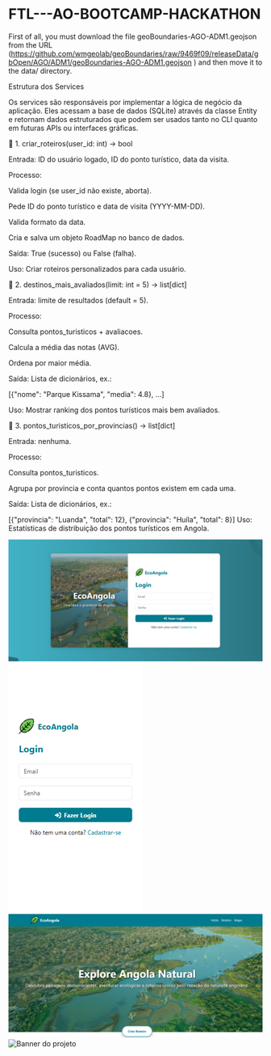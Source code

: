# FTL---AO-BOOTCAMP-HACKATHON
First of all, you must download the file geoBoundaries-AGO-ADM1.geojson from the URL (https://github.com/wmgeolab/geoBoundaries/raw/9469f09/releaseData/gbOpen/AGO/ADM1/geoBoundaries-AGO-ADM1.geojson
) and then move it to the data/ directory.


Estrutura dos Services

Os services são responsáveis por implementar a lógica de negócio da aplicação.
Eles acessam a base de dados (SQLite) através da classe Entity e retornam dados estruturados que podem ser usados tanto no CLI quanto em futuras APIs ou interfaces gráficas.

🔹 1. criar_roteiros(user_id: int) -> bool

Entrada: ID do usuário logado, ID do ponto turístico, data da visita.

Processo:

Valida login (se user_id não existe, aborta).

Pede ID do ponto turístico e data de visita (YYYY-MM-DD).

Valida formato da data.

Cria e salva um objeto RoadMap no banco de dados.

Saída: True (sucesso) ou False (falha).

Uso: Criar roteiros personalizados para cada usuário.

🔹 2. destinos_mais_avaliados(limit: int = 5) -> list[dict]

Entrada: limite de resultados (default = 5).

Processo:

Consulta pontos_turisticos + avaliacoes.

Calcula a média das notas (AVG).

Ordena por maior média.

Saída: Lista de dicionários, ex.:

[{"nome": "Parque Kissama", "media": 4.8}, ...]


Uso: Mostrar ranking dos pontos turísticos mais bem avaliados.

🔹 3. pontos_turisticos_por_provincias() -> list[dict]

Entrada: nenhuma.

Processo:

Consulta pontos_turisticos.

Agrupa por provincia e conta quantos pontos existem em cada uma.

Saída: Lista de dicionários, ex.:

[{"provincia": "Luanda", "total": 12}, {"provincia": "Huíla", "total": 8}]
Uso: Estatísticas de distribuição dos pontos turísticos em Angola.

![Banner do projeto](assets/pc-login.PNG)
![Banner do projeto](assets/cl-login.PNG)
![Banner do projeto](assets/pc-home.PNG)
![Banner do projeto](assets/cl-pc-home.PNG)
